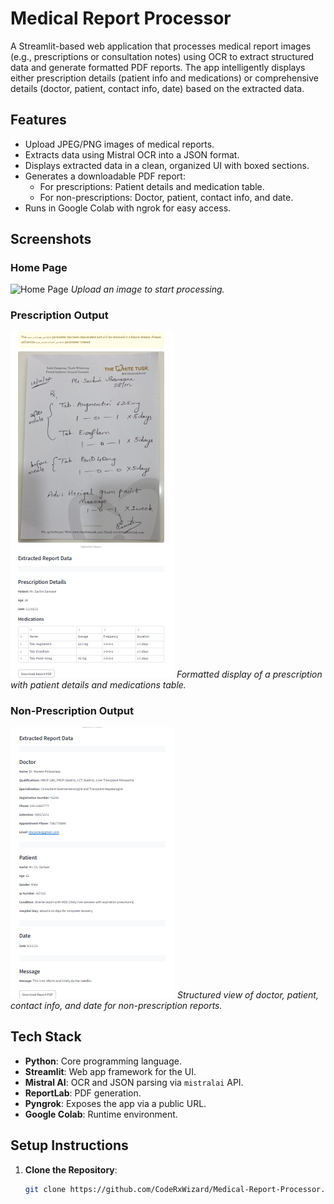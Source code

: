 # Medical Report Processor

A Streamlit-based web application that processes medical report images (e.g., prescriptions or consultation notes) using OCR to extract structured data and generate formatted PDF reports. The app intelligently displays either prescription details (patient info and medications) or comprehensive details (doctor, patient, contact info, date) based on the extracted data.

## Features
- Upload JPEG/PNG images of medical reports.
- Extracts data using Mistral OCR into a JSON format.
- Displays extracted data in a clean, organized UI with boxed sections.
- Generates a downloadable PDF report:
  - For prescriptions: Patient details and medication table.
  - For non-prescriptions: Doctor, patient, contact info, and date.
- Runs in Google Colab with ngrok for easy access.

## Screenshots

### Home Page
![Home Page](screenshots/ui_home.png)
*Upload an image to start processing.*

### Prescription Output
![Prescription Output](screenshots/prescription_output.png)
*Formatted display of a prescription with patient details and medications table.*

### Non-Prescription Output
![Non-Prescription Output](screenshots/non_prescription_output.png)
*Structured view of doctor, patient, contact info, and date for non-prescription reports.*

## Tech Stack
- **Python**: Core programming language.
- **Streamlit**: Web app framework for the UI.
- **Mistral AI**: OCR and JSON parsing via `mistralai` API.
- **ReportLab**: PDF generation.
- **Pyngrok**: Exposes the app via a public URL.
- **Google Colab**: Runtime environment.

## Setup Instructions
1. **Clone the Repository**:
   ```bash
   git clone https://github.com/CodeRxWizard/Medical-Report-Processor.git
